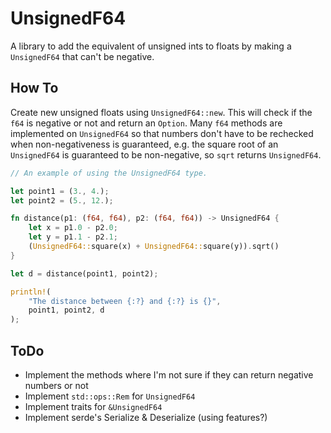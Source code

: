 # UnsignedF64

A library to add the equivalent of unsigned ints to floats by making a `UnsignedF64` that can't be negative.

## How To

Create new unsigned floats using `UnsignedF64::new`. This will check if the `f64` is negative or not and return an `Option`. Many `f64` methods are implemented on `UnsignedF64` so that numbers don't have to be rechecked when non-negativeness is guaranteed, e.g. the square root of an `UnsignedF64` is guaranteed to be non-negative, so `sqrt` returns `UnsignedF64`.

```Rust
// An example of using the UnsignedF64 type.

let point1 = (3., 4.);
let point2 = (5., 12.);

fn distance(p1: (f64, f64), p2: (f64, f64)) -> UnsignedF64 {
    let x = p1.0 - p2.0;
    let y = p1.1 - p2.1;
    (UnsignedF64::square(x) + UnsignedF64::square(y)).sqrt()
}

let d = distance(point1, point2);

println!(
    "The distance between {:?} and {:?} is {}",
    point1, point2, d
);
```

## ToDo

- Implement the methods where I'm not sure if they can return negative numbers or not
- Implement `std::ops::Rem` for `UnsignedF64`
- Implement traits for `&UnsignedF64`
- Implement serde's Serialize & Deserialize (using features?)